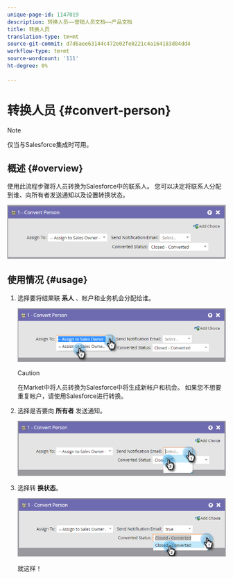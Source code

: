 ```yaml
---
unique-page-id: 1147019
description: 转换人员——营销人员文档——产品文档
title: 转换人员
translation-type: tm+mt
source-git-commit: d7d6aee63144c472e02fe0221c4a164183d04dd4
workflow-type: tm+mt
source-wordcount: '111'
ht-degree: 0%

---
```



# 转换人员 {#convert-person}

>[!NOTE]
>
>仅当与Salesforce集成时可用。

## 概述 {#overview}

使用此流程步骤将人员转换为Salesforce中的联系人。 您可以决定将联系人分配到谁、向所有者发送通知以及设置转换状态。

![](assets/one-2.png)

## 使用情况 {#usage}

1. 选择要将结果联 **系人** 、帐户和业务机会分配给谁。

   ![](assets/two-2.png)

   >[!CAUTION]
   >
   >在Market中将人员转换为Salesforce中将生成新帐户和机会。 如果您不想要重复帐户，请使用Salesforce进行转换。

1. 选择是否要向 **所有者** 发送通知。

   ![](assets/three-2.png)

1. 选择转 **换状态**。

   ![](assets/four-3.png)

   就这样！


